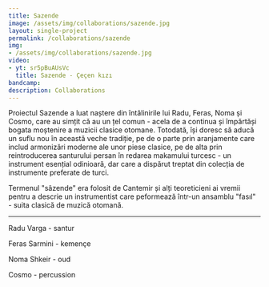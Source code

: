 ```yaml
---
title: Sazende
image: /assets/img/collaborations/sazende.jpg
layout: single-project
permalink: /collaborations/sazende
img: 
- /assets/img/collaborations/sazende.jpg
video: 
- yt: sr5pBuAUsVc
  title: Sazende - Çeçen kızı
bandcamp: 
description: Collaborations
---
```


Proiectul Sazende a luat naștere din întâlinirile lui Radu, Feras, Noma și Cosmo, care au simțit că au un țel comun - acela de a continua și împărtăși bogata moștenire a muzicii clasice otomane. Totodată, își doresc să aducă un suflu nou în această veche tradiție, pe de o parte prin aranjamente care includ armonizări moderne ale unor piese clasice, pe de alta prin reintroducerea santurului persan în redarea makamului turcesc - un instrument esențial odinioară, dar care a dispărut treptat din colecția de instrumente preferate de turci.

Termenul "sâzende" era folosit de Cantemir și alți teoreticieni ai vremii pentru a descrie un instrumentist care peformează într-un ansamblu "fasıl" - suita clasică de muzică otomană.

----

Radu Varga - santur

Feras Sarmini - kemençe

Noma Shkeir - oud

Cosmo - percussion
